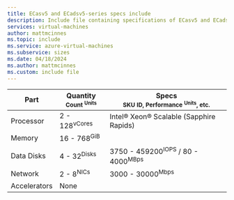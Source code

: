 ```yaml
---
title: ECasv5 and ECadsv5-series specs include
description: Include file containing specifications of ECasv5 and ECadsv5-series VM sizes.
services: virtual-machines
author: mattmcinnes
ms.topic: include
ms.service: azure-virtual-machines
ms.subservice: sizes
ms.date: 04/18/2024
ms.author: mattmcinnes
ms.custom: include file
---
```

| Part | Quantity <br><sup>Count <sup>Units | Specs <br><sup>SKU ID, Performance <sup>Units</sup>, etc.  |
|---|---|---|
| Processor        | 2 - 128<sup>vCores    | Intel® Xeon® Scalable (Sapphire Rapids) |
| Memory           | 16 - 768<sup>GiB      |                                                 |
| Data Disks       | 4 - 32<sup>Disks     | 3750 - 459200<sup>IOPS</sup> / 80 - 4000<sup>MBps  |
| Network          | 2 - 8<sup>NICs       | 3000 - 30000<sup>Mbps                          |
| Accelerators     | None                 |                                                 |
